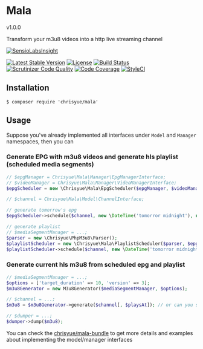 Mala
====

v1.0.0

Transform your m3u8 videos into a http live streaming channel

[![SensioLabsInsight](https://insight.sensiolabs.com/projects/f2d48dbd-2a9c-42eb-94ee-a097fb79e1f6/big.png)](https://insight.sensiolabs.com/projects/f2d48dbd-2a9c-42eb-94ee-a097fb79e1f6)

[![Latest Stable Version](https://poser.pugx.org/chrisyue/mala/v/stable)](https://packagist.org/packages/chrisyue/mala)
[![License](https://poser.pugx.org/chrisyue/mala/license)](https://packagist.org/packages/chrisyue/mala)
[![Build Status](https://travis-ci.org/chrisyue/mala.svg?branch=develop)](https://travis-ci.org/chrisyue/mala)
[![Scrutinizer Code Quality](https://scrutinizer-ci.com/g/chrisyue/mala/badges/quality-score.png?b=develop)](https://scrutinizer-ci.com/g/chrisyue/mala/?branch=develop)
[![Code Coverage](https://scrutinizer-ci.com/g/chrisyue/mala/badges/coverage.png?b=develop)](https://scrutinizer-ci.com/g/chrisyue/mala/?branch=develop)
[![StyleCI](https://styleci.io/repos/52257600/shield)](https://styleci.io/repos/52257600)

Installation
------------

```
$ composer require 'chrisyue/mala'
```

Usage
-----

Suppose you've already implemented all interfaces under `Model` and `Manager` namespaces, then you can

### Generate EPG with m3u8 videos and generate hls playlist (scheduled media segments)

```php
// $epgManager = Chrisyue\Mala\Manager\EpgManagerInterface;
// $videoManager = Chrisyue\Mala\Manager\VideoManagerInterface;
$epgScheduler = new \Chrisyue\Mala\EpgScheduler($epgManager, $videoManager);

// $channel = Chrisyue\Mala\Model\ChannelInterface;

// generate tomorrow's epg
$epgScheduler->schedule($channel, new \DateTime('tomorror midnight'), new \DateTime('tomorrow 23:59:59'));

// generate playlist
// $mediaSegmentManager = ...;
$parser = new \Chrisyue\PhpM3u8\Parser();
$playlistScheduler = new \Chrisyue\Mala\PlaylistScheduler($parser, $epgManager, $mediaSegmentManager);
$playlistScheduler->schedule($channel, new \DateTime('tomorror midnight'), new \DateTime('tomorrow 23:59:59'));
```

### Generate current hls m3u8 from scheduled epg and playlist

```php
// $mediaSegmentManager = ...;
$options = ['target_duration' => 10, 'version' => 3];
$m3u8Generator = new M3u8Generator($mediaSegmentManager, $options);

// $channel = ...;
$m3u8 = $m3u8Generator->generate($channel[, $playsAt]); // or can you specify the play time as the 2nd parameter

// $dumper = ...;
$dumper->dump($m3u8);
```

You can check the [chrisyue/mala-bundle](https://github.com/chrisyue/mala-bundle) to get more details and examples about implementing the model/manager interfaces
